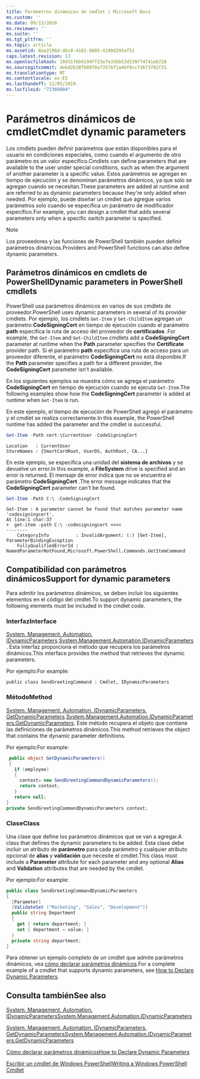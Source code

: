```yaml
---
title: Parámetros dinámicos de cmdlet | Microsoft Docs
ms.custom: ''
ms.date: 09/13/2016
ms.reviewer: ''
ms.suite: ''
ms.tgt_pltfrm: ''
ms.topic: article
ms.assetid: 8ae2196d-d6c8-4101-8805-4190d293af51
caps.latest.revision: 13
ms.openlocfilehash: 19d31f6b619dff23e7e35bb53d2397f4f41eb728
ms.sourcegitcommit: debd2b38fb8070a7357bf1a4bf9cc736f3702f31
ms.translationtype: MT
ms.contentlocale: es-ES
ms.lasthandoff: 12/05/2019
ms.locfileid: "72369884"
---
```

# <a name="cmdlet-dynamic-parameters"></a><span data-ttu-id="522cb-102">Parámetros dinámicos de cmdlet</span><span class="sxs-lookup"><span data-stu-id="522cb-102">Cmdlet dynamic parameters</span></span>

<span data-ttu-id="522cb-103">Los cmdlets pueden definir parámetros que están disponibles para el usuario en condiciones especiales, como cuando el argumento de otro parámetro es un valor específico.</span><span class="sxs-lookup"><span data-stu-id="522cb-103">Cmdlets can define parameters that are available to the user under special conditions, such as when the argument of another parameter is a specific value.</span></span> <span data-ttu-id="522cb-104">Estos parámetros se agregan en tiempo de ejecución y se denominan parámetros dinámicos, ya que solo se agregan cuando se necesitan.</span><span class="sxs-lookup"><span data-stu-id="522cb-104">These parameters are added at runtime and are referred to as dynamic parameters because they're only added when needed.</span></span> <span data-ttu-id="522cb-105">Por ejemplo, puede diseñar un cmdlet que agregue varios parámetros solo cuando se especifica un parámetro de modificador específico.</span><span class="sxs-lookup"><span data-stu-id="522cb-105">For example, you can design a cmdlet that adds several parameters only when a specific switch parameter is specified.</span></span>

> [!NOTE]
> <span data-ttu-id="522cb-106">Los proveedores y las funciones de PowerShell también pueden definir parámetros dinámicos.</span><span class="sxs-lookup"><span data-stu-id="522cb-106">Providers and PowerShell functions can also define dynamic parameters.</span></span>

## <a name="dynamic-parameters-in-powershell-cmdlets"></a><span data-ttu-id="522cb-107">Parámetros dinámicos en cmdlets de PowerShell</span><span class="sxs-lookup"><span data-stu-id="522cb-107">Dynamic parameters in PowerShell cmdlets</span></span>

<span data-ttu-id="522cb-108">PowerShell usa parámetros dinámicos en varios de sus cmdlets de proveedor.</span><span class="sxs-lookup"><span data-stu-id="522cb-108">PowerShell uses dynamic parameters in several of its provider cmdlets.</span></span> <span data-ttu-id="522cb-109">Por ejemplo, los cmdlets `Get-Item` y `Get-ChildItem` agregan un parámetro **CodeSigningCert** en tiempo de ejecución cuando el parámetro **path** especifica la ruta de acceso del proveedor de **certificados** .</span><span class="sxs-lookup"><span data-stu-id="522cb-109">For example, the `Get-Item` and `Get-ChildItem` cmdlets add a **CodeSigningCert** parameter at runtime when the **Path** parameter specifies the **Certificate** provider path.</span></span> <span data-ttu-id="522cb-110">Si el parámetro **path** especifica una ruta de acceso para un proveedor diferente, el parámetro **CodeSigningCert** no está disponible.</span><span class="sxs-lookup"><span data-stu-id="522cb-110">If the **Path** parameter specifies a path for a different provider, the **CodeSigningCert** parameter isn't available.</span></span>

<span data-ttu-id="522cb-111">En los siguientes ejemplos se muestra cómo se agrega el parámetro **CodeSigningCert** en tiempo de ejecución cuando se ejecuta `Get-Item`.</span><span class="sxs-lookup"><span data-stu-id="522cb-111">The following examples show how the **CodeSigningCert** parameter is added at runtime when `Get-Item` is run.</span></span>

<span data-ttu-id="522cb-112">En este ejemplo, el tiempo de ejecución de PowerShell agregó el parámetro y el cmdlet se realiza correctamente.</span><span class="sxs-lookup"><span data-stu-id="522cb-112">In this example, the PowerShell runtime has added the parameter and the cmdlet is successful.</span></span>

```powershell
Get-Item -Path cert:\CurrentUser -CodeSigningCert
```

```Output
Location   : CurrentUser
StoreNames : {SmartCardRoot, UserDS, AuthRoot, CA...}
```

<span data-ttu-id="522cb-113">En este ejemplo, se especifica una unidad del **sistema de archivos** y se devuelve un error.</span><span class="sxs-lookup"><span data-stu-id="522cb-113">In this example, a **FileSystem** drive is specified and an error is returned.</span></span> <span data-ttu-id="522cb-114">El mensaje de error indica que no se encuentra el parámetro **CodeSigningCert** .</span><span class="sxs-lookup"><span data-stu-id="522cb-114">The error message indicates that the **CodeSigningCert** parameter can't be found.</span></span>

```powershell
Get-Item -Path C:\ -CodeSigningCert
```

```Output
Get-Item : A parameter cannot be found that matches parameter name 'codesigningcert'.
At line:1 char:37
+  get-item -path C:\ -codesigningcert <<<<
--------
    CategoryInfo          : InvalidArgument: (:) [Get-Item], ParameterBindingException
    FullyQualifiedErrorId : NamedParameterNotFound,Microsoft.PowerShell.Commands.GetItemCommand
```

## <a name="support-for-dynamic-parameters"></a><span data-ttu-id="522cb-115">Compatibilidad con parámetros dinámicos</span><span class="sxs-lookup"><span data-stu-id="522cb-115">Support for dynamic parameters</span></span>

<span data-ttu-id="522cb-116">Para admitir los parámetros dinámicos, se deben incluir los siguientes elementos en el código del cmdlet.</span><span class="sxs-lookup"><span data-stu-id="522cb-116">To support dynamic parameters, the following elements must be included in the cmdlet code.</span></span>

### <a name="interface"></a><span data-ttu-id="522cb-117">Interfaz</span><span class="sxs-lookup"><span data-stu-id="522cb-117">Interface</span></span>

<span data-ttu-id="522cb-118">[System. Management. Automation. IDynamicParameters](/dotnet/api/System.Management.Automation.IDynamicParameters).</span><span class="sxs-lookup"><span data-stu-id="522cb-118">[System.Management.Automation.IDynamicParameters](/dotnet/api/System.Management.Automation.IDynamicParameters).</span></span>
<span data-ttu-id="522cb-119">Esta interfaz proporciona el método que recupera los parámetros dinámicos.</span><span class="sxs-lookup"><span data-stu-id="522cb-119">This interface provides the method that retrieves the dynamic parameters.</span></span>

<span data-ttu-id="522cb-120">Por ejemplo:</span><span class="sxs-lookup"><span data-stu-id="522cb-120">For example:</span></span>

`public class SendGreetingCommand : Cmdlet, IDynamicParameters`

### <a name="method"></a><span data-ttu-id="522cb-121">Método</span><span class="sxs-lookup"><span data-stu-id="522cb-121">Method</span></span>

<span data-ttu-id="522cb-122">[System. Management. Automation. IDynamicParameters. GetDynamicParameters](/dotnet/api/System.Management.Automation.IDynamicParameters.GetDynamicParameters).</span><span class="sxs-lookup"><span data-stu-id="522cb-122">[System.Management.Automation.IDynamicParameters.GetDynamicParameters](/dotnet/api/System.Management.Automation.IDynamicParameters.GetDynamicParameters).</span></span>
<span data-ttu-id="522cb-123">Este método recupera el objeto que contiene las definiciones de parámetros dinámicos.</span><span class="sxs-lookup"><span data-stu-id="522cb-123">This method retrieves the object that contains the dynamic parameter definitions.</span></span>

<span data-ttu-id="522cb-124">Por ejemplo:</span><span class="sxs-lookup"><span data-stu-id="522cb-124">For example:</span></span>

```csharp
 public object GetDynamicParameters()
 {
   if (employee)
   {
     context= new SendGreetingCommandDynamicParameters();
     return context;
   }
   return null;
}
private SendGreetingCommandDynamicParameters context;
```

### <a name="class"></a><span data-ttu-id="522cb-125">Clase</span><span class="sxs-lookup"><span data-stu-id="522cb-125">Class</span></span>

<span data-ttu-id="522cb-126">Una clase que define los parámetros dinámicos que se van a agregar.</span><span class="sxs-lookup"><span data-stu-id="522cb-126">A class that defines the dynamic parameters to be added.</span></span> <span data-ttu-id="522cb-127">Esta clase debe incluir un atributo de **parámetro** para cada parámetro y cualquier atributo opcional de **alias** y **validación** que necesite el cmdlet.</span><span class="sxs-lookup"><span data-stu-id="522cb-127">This class must include a **Parameter** attribute for each parameter and any optional **Alias** and **Validation** attributes that are needed by the cmdlet.</span></span>

<span data-ttu-id="522cb-128">Por ejemplo:</span><span class="sxs-lookup"><span data-stu-id="522cb-128">For example:</span></span>

```csharp
public class SendGreetingCommandDynamicParameters
{
  [Parameter]
  [ValidateSet ("Marketing", "Sales", "Development")]
  public string Department
  {
    get { return department; }
    set { department = value; }
  }
  private string department;
}
```

<span data-ttu-id="522cb-129">Para obtener un ejemplo completo de un cmdlet que admite parámetros dinámicos, vea [cómo declarar parámetros dinámicos](./how-to-declare-dynamic-parameters.md).</span><span class="sxs-lookup"><span data-stu-id="522cb-129">For a complete example of a cmdlet that supports dynamic parameters, see [How to Declare Dynamic Parameters](./how-to-declare-dynamic-parameters.md).</span></span>

## <a name="see-also"></a><span data-ttu-id="522cb-130">Consulta también</span><span class="sxs-lookup"><span data-stu-id="522cb-130">See also</span></span>

[<span data-ttu-id="522cb-131">System. Management. Automation. IDynamicParameters</span><span class="sxs-lookup"><span data-stu-id="522cb-131">System.Management.Automation.IDynamicParameters</span></span>](/dotnet/api/System.Management.Automation.IDynamicParameters)

[<span data-ttu-id="522cb-132">System. Management. Automation. IDynamicParameters. GetDynamicParameters</span><span class="sxs-lookup"><span data-stu-id="522cb-132">System.Management.Automation.IDynamicParameters.GetDynamicParameters</span></span>](/dotnet/api/System.Management.Automation.IDynamicParameters.GetDynamicParameters)

[<span data-ttu-id="522cb-133">Cómo declarar parámetros dinámicos</span><span class="sxs-lookup"><span data-stu-id="522cb-133">How to Declare Dynamic Parameters</span></span>](./how-to-declare-dynamic-parameters.md)

[<span data-ttu-id="522cb-134">Escribir un cmdlet de Windows PowerShell</span><span class="sxs-lookup"><span data-stu-id="522cb-134">Writing a Windows PowerShell Cmdlet</span></span>](./writing-a-windows-powershell-cmdlet.md)
